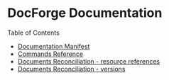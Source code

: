 # DocForge Documentation

Table of Contents
- [Documentation Manifest](manifests.md)
- [Commands Reference](cmd-ref/docforge.md)
- [Documents Reconciliation - resource references](consistency.md)
- [Documents Reconciliation - versions](versions.md)